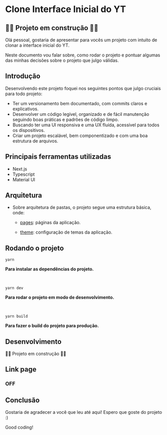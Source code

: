 # Clone Interface Inicial do YT

## 🚨🚨 Projeto em construção 🚨🚨

Olá pessoal, gostaria de apresentar para vocês um projeto com intuito de clonar a interface inicial do YT.

Neste documento vou falar sobre, como rodar o projeto e pontuar algumas das minhas decisões sobre o projeto que julgo válidas.

## Introdução

Desenvolvendo este projeto foquei nos seguintes pontos que julgo cruciais para todo projeto:

- Ter um versionamento bem documentado, com commits claros e explicativos.
- Desenvolver um código legível, organizado e de fácil manutenção seguindo boas práticas e padrões de código limpo.
- Buscando ter uma UI responsiva e uma UX fluída, acessível para todos os dispositivos.
- Criar um projeto escalável, bem componentizado e com uma boa estrutura de arquivos.

## Principais ferramentas utilizadas

- Next.js
- Typescript
- Material UI

## Arquitetura

- Sobre arquitetura de pastas, o projeto segue uma estrutura básica, onde:
  - [pages](https://github.com/samuelrms/clone-yt-home-interface/tree/main/src/pages): páginas da aplicação.

  - [theme](https://github.com/samuelrms/clone-yt-home-interface/tree/main/src/theme): configuração de temas da aplicação.
  
## Rodando o projeto
```
yarn
```
**Para instalar as dependências do projeto.**

<br>


```
yarn dev
```
**Para rodar o projeto em modo de desenvolvimento.**

<br>

```
yarn build
```
**Para fazer o build do projeto para produção.**

## Desenvolvimento 

🚨🚨 Projeto em construção 🚨🚨

## Link page
### OFF

## Conclusão

Gostaria de agradecer a você que leu até aqui! Espero que goste do projeto :)

Good coding!
